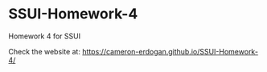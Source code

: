 # SSUI-Homework-4
Homework 4 for SSUI

Check the website at: https://cameron-erdogan.github.io/SSUI-Homework-4/
